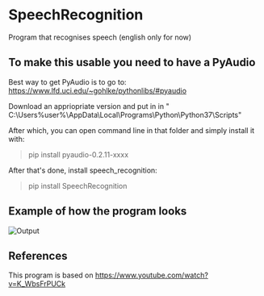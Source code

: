 # SpeechRecognition

 Program that recognises speech (english only for now)

## To make this usable you need to have a PyAudio

Best way to get PyAudio is to go to: <https://www.lfd.uci.edu/~gohlke/pythonlibs/#pyaudio>

Download an appriopriate version and put in in " C:\Users\%user%\AppData\Local\Programs\Python\Python37\Scripts"

After which, you can open command line in that folder and simply install it with:

>pip install pyaudio-0.2.11-xxxx

After that's done, install speech_recognition:

>pip install SpeechRecognition

## Example of how the program looks

![Output](https://i.imgur.com/z4Jigfb.png "Output")

## References

This program is based on <https://www.youtube.com/watch?v=K_WbsFrPUCk>
